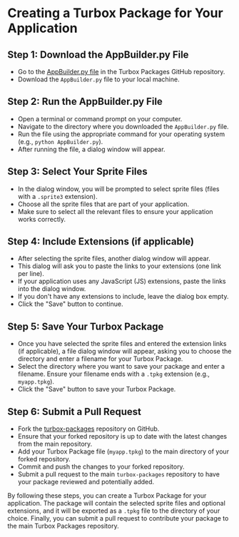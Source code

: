 # Creating a Turbox Package for Your Application

## Step 1: Download the AppBuilder.py File

- Go to the [AppBuilder.py file](https://github.com/pandap17/turbox-packages/tree/main/appbuilder) in the Turbox Packages GitHub repository.
- Download the `AppBuilder.py` file to your local machine.

## Step 2: Run the AppBuilder.py File

- Open a terminal or command prompt on your computer.
- Navigate to the directory where you downloaded the `AppBuilder.py` file.
- Run the file using the appropriate command for your operating system (e.g., `python AppBuilder.py`).
- After running the file, a dialog window will appear.

## Step 3: Select Your Sprite Files

- In the dialog window, you will be prompted to select sprite files (files with a `.sprite3` extension).
- Choose all the sprite files that are part of your application.
- Make sure to select all the relevant files to ensure your application works correctly.

## Step 4: Include Extensions (if applicable)

- After selecting the sprite files, another dialog window will appear.
- This dialog will ask you to paste the links to your extensions (one link per line).
- If your application uses any JavaScript (JS) extensions, paste the links into the dialog window.
- If you don't have any extensions to include, leave the dialog box empty.
- Click the "Save" button to continue.

## Step 5: Save Your Turbox Package

- Once you have selected the sprite files and entered the extension links (if applicable), a file dialog window will appear, asking you to choose the directory and enter a filename for your Turbox Package.
- Select the directory where you want to save your package and enter a filename. Ensure your filename ends with a `.tpkg` extension (e.g., `myapp.tpkg`).
- Click the "Save" button to save your Turbox Package.

## Step 6: Submit a Pull Request

- Fork the [turbox-packages](https://github.com/pandap17/turbox-packages) repository on GitHub.
- Ensure that your forked repository is up to date with the latest changes from the main repository.
- Add your Turbox Package file (`myapp.tpkg`) to the main directory of your forked repository.
- Commit and push the changes to your forked repository.
- Submit a pull request to the main `turbox-packages` repository to have your package reviewed and potentially added.

By following these steps, you can create a Turbox Package for your application. The package will contain the selected sprite files and optional extensions, and it will be exported as a `.tpkg` file to the directory of your choice. Finally, you can submit a pull request to contribute your package to the main Turbox Packages repository.
